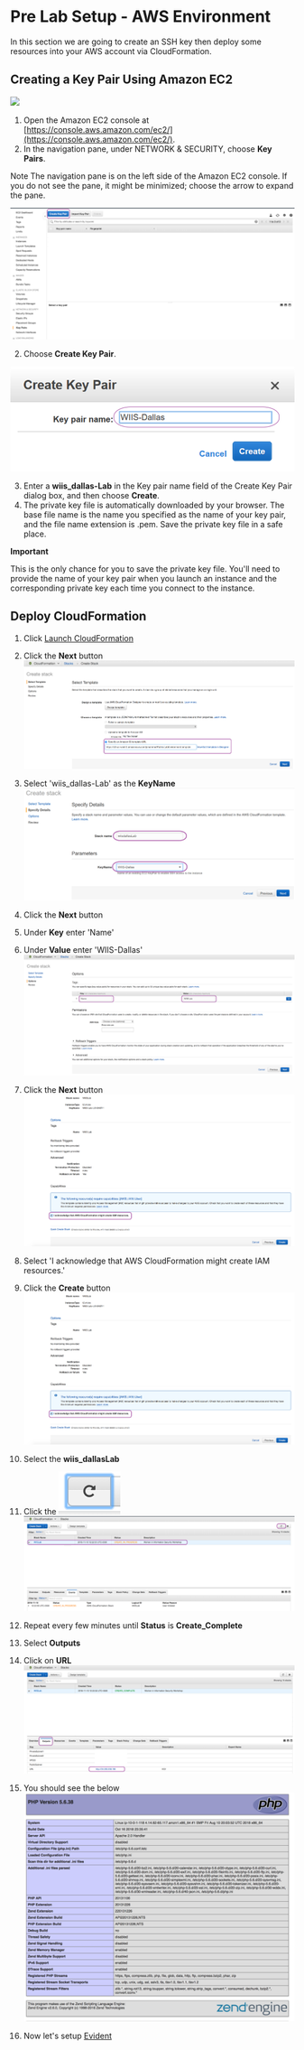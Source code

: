 # Pre Lab Setup - AWS Environment
In this section we are going to create an SSH key then deploy some resources into your AWS account via CloudFormation. 

## Creating a Key Pair Using Amazon EC2
![](https://github.com/Halimer/wiis_dallas/blob/master/images/AWS_EC2.png)

1. Open the Amazon EC2 console at [https://console.aws.amazon.com/ec2/](https://console.aws.amazon.com/ec2/).
2. In the navigation pane, under NETWORK & SECURITY, choose **Key Pairs**.

Note
The navigation pane is on the left side of the Amazon EC2 console. If you do not see the pane, it might be minimized; choose the arrow to expand the pane.

![](https://github.com/Halimer/wiis_dallas/blob/master/images/AWS_Key_Pair.png)

2. Choose **Create Key Pair**.

![](https://github.com/Halimer/wiis_dallas/blob/master/images/AWS_Key_Pair_Name.png)

3. Enter a **wiis_dallas-Lab** in the Key pair name field of the Create Key Pair dialog box, and then choose **Create**.
4. The private key file is automatically downloaded by your browser. The base file name is the name you specified as the name of your key pair, and the file name extension is .pem. Save the private key file in a safe place.

**Important**

This is the only chance for you to save the private key file. You'll need to provide the name of your key pair when you launch an instance and the corresponding private key each time you connect to the instance.

## Deploy CloudFormation

1. Click <a href="https://console.aws.amazon.com/cloudformation/home?region=us-east-1#/stacks/new?stackName=wiisdallasLab&templateURL=https://s3-us-west-2.amazonaws.com/johammer/Public/LabEnvironment.template" target="_blank">Launch CloudFormation</a>

2. Click the **Next** button
![](https://github.com/Halimer/wiis_dallas/blob/master/images/CFT_S3_Template.png)

3. Select 'wiis_dallas-Lab' as the **KeyName**
![](https://github.com/Halimer/wiis_dallas/blob/master/images/CFT_Details_Template.png)

4. Click the **Next** button
5. Under **Key** enter 'Name'
6. Under **Value** enter 'WIIS-Dallas'
![](https://github.com/Halimer/wiis_dallas/blob/master/images/CFT_Options.png)

7. Click the **Next** button
![](https://github.com/Halimer/wiis_dallas/blob/master/images/CFT_Review.png)

8. Select 'I acknowledge that AWS CloudFormation might create IAM resources.'
9. Click the **Create** button
![](https://github.com/Halimer/wiis_dallas/blob/master/images/CFT_Review.png)

10. Select the **wiis_dallasLab**
11. Click the ![](https://github.com/Halimer/wiis_dallas/blob/master/images/CFT_Refresh_Button.png)
![](https://github.com/Halimer/wiis_dallas/blob/master/images/CFT_Create_In_Progress.png)

12. Repeat every few minutes until **Status** is **Create_Complete**

13. Select **Outputs**
14. Click on **URL**
![](https://github.com/Halimer/wiis_dallas/blob/master/images/CFT_Create_Complete.png)

15. You should see the below
![](https://github.com/Halimer/wiis_dallas/blob/master/images/CFT_website.png)

16. Now let's setup [Evident](https://github.com/Halimer/wiis_dallas/blob/master/Evident_Lab_Setup/README.md)
